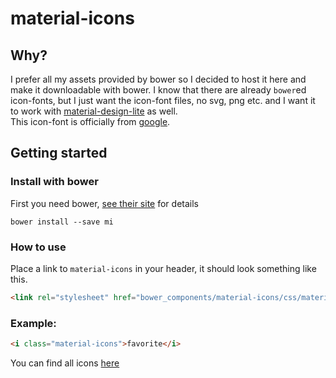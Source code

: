# material-icons

## Why?


I prefer all my assets provided by bower so I decided to host it here and make it downloadable with bower. I know that there are already `bower`ed icon-fonts, but I just want the icon-font files, no svg, png etc. and I want it to work with [material-design-lite](https://github.com/google/material-design-lite) as well. <br>
This icon-font is officially from [google](https://github.com/google/material-design-icons).


## Getting started

### Install with bower

First you need bower, [see their site](http://bower.io/) for details 

```
bower install --save mi
```


### How to use

Place a link to `material-icons` in your header, it should look something like this.

```html
<link rel="stylesheet" href="bower_components/material-icons/css/material-icons.css">
```

### Example:

```html
<i class="material-icons">favorite</i>
```

You can find all icons [here](https://www.google.com/design/icons/)
